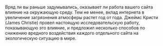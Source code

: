Вряд ли вы раньше задумывались, оказывает ли работа вашего сайта влияние на 
окружающую среду. Тем не менее, вклад интернета в увеличение загрязнения 
атмосферы растет год от года. Джеймс Кристи (James Christie) провел настоящую 
исследовательскую работу, показывающую это влияние, и предложил несколько
способов по снижению вредного воздействия каждого отдельного сайта на 
экологическую ситуацию в мире.
